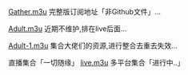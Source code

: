 [Gather.m3u](https://yang-1989.eu.org/m3u/Gather)
完整版订阅地址「非Github文件」...

[Adult.m3u](https://yang-1989.eu.org/m3u/Adult)
近期不维护,排在live后面...

[Adult-1.m3u](https://yang-1989.eu.org/m3u/Adult-1)
集合大佬们的资源,进行整合去重去失效...

直播集合「一切随缘」
[live.m3u](https://yang-1989.eu.org/m3u/live)
多平台集合「进行中..」